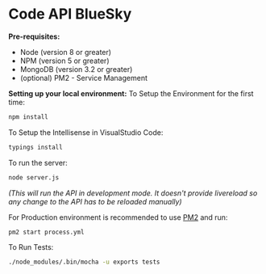 # Code API BlueSky #

**Pre-requisites:**
* Node (version 8 or greater)
* NPM (version 5 or greater)
* MongoDB (version 3.2 or greater)
* (optional) PM2 - Service Management

**Setting up your local environment:**
To Setup the Environment for the first time:

```bash
npm install
```

To Setup the Intellisense in VisualStudio Code:

```bash
typings install
```

To run the server:
```bash
node server.js
```
*(This will run the API in development mode. It doesn't provide livereload so any change to the API has to be reloaded manually)*

For Production environment is recommended to use [PM2](http://pm2.keymetrics.io/docs/usage/quick-start/) and run:
```bash
pm2 start process.yml
```

To Run Tests:
```bash
./node_modules/.bin/mocha -u exports tests
```